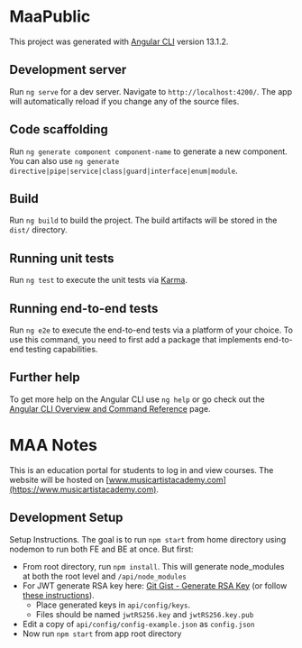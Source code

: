 # MaaPublic

This project was generated with [Angular CLI](https://github.com/angular/angular-cli) version 13.1.2.

## Development server

Run `ng serve` for a dev server. Navigate to `http://localhost:4200/`. The app will automatically reload if you change any of the source files.

## Code scaffolding

Run `ng generate component component-name` to generate a new component. You can also use `ng generate directive|pipe|service|class|guard|interface|enum|module`.

## Build

Run `ng build` to build the project. The build artifacts will be stored in the `dist/` directory.

## Running unit tests

Run `ng test` to execute the unit tests via [Karma](https://karma-runner.github.io).

## Running end-to-end tests

Run `ng e2e` to execute the end-to-end tests via a platform of your choice. To use this command, you need to first add a package that implements end-to-end testing capabilities.

## Further help

To get more help on the Angular CLI use `ng help` or go check out the [Angular CLI Overview and Command Reference](https://angular.io/cli) page.

# MAA Notes

This is an education portal for students to log in and view courses. The website will be hosted on [www.musicartistacademy.com](https://www.musicartistacademy.com).

## Development Setup
Setup Instructions. The goal is to run `npm start` from home directory using nodemon to run both FE and BE at once. But first:

- From root directory, run `npm install`. This will generate node_modules at both the root level and `/api/node_modules`
- For JWT generate RSA key here: [Git Gist - Generate RSA Key](https://gist.github.com/ygotthilf/baa58da5c3dd1f69fae9) (or follow [these instructions](https://docs.mia-platform.eu/docs/runtime_suite/client-credentials/jwt_keys)).
    - Place generated keys in `api/config/keys`.
    - Files should be named `jwtRS256.key` and `jwtRS256.key.pub`
- Edit a copy of `api/config/config-example.json` as `config.json`
- Now run `npm start` from app root directory